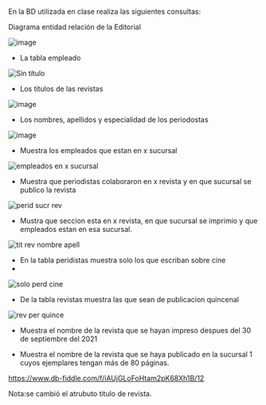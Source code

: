 En la BD utilizada en clase realiza las siguientes consultas:

Diagrama entidad relación de la  Editorial 

![image](https://user-images.githubusercontent.com/104279978/172987416-02593e25-01d7-4302-acd9-618b4b5d8bc1.png)



* La tabla empleado

![Sin título](https://user-images.githubusercontent.com/104279978/172028242-7f47e379-8fd5-4064-99dc-0af903644151.jpg)

* Los titulos de las revistas

![image](https://user-images.githubusercontent.com/104279978/172028325-842ea239-c864-49b5-ad51-c7b37a538afa.png)


* Los nombres, apellidos y especialidad de los periodostas

![image](https://user-images.githubusercontent.com/104279978/172028416-2aa8c059-8d39-49e7-8dab-96a27eafffc0.png)


* Muestra los empleados que estan en x sucursal

![empleados en x sucursal ](https://user-images.githubusercontent.com/104279978/172897595-6ce8c8c6-4d79-400e-bbbc-d9634f78afa0.png)



* Muestra que periodistas colaboraron en x revista y en que sucursal se publico la revista


![perid sucr rev](https://user-images.githubusercontent.com/104279978/173125577-0b1aa9b5-2b1e-42bc-8243-f1e13cec0f69.png)



* Mustra que seccion esta en x revista, en que sucursal se imprimio y que empleados estan en esa sucursal.

![tit rev nombre apell](https://user-images.githubusercontent.com/104279978/173126981-dc208355-85ff-4287-947b-ba92758af96a.png)





* En la tabla peridistas muestra solo los que escriban sobre cine
* 

![solo perd cine ](https://user-images.githubusercontent.com/104279978/173127510-c48ab486-5cc5-4b3a-b78c-c7c5f8858015.png)





* De la tabla revistas muestra las que sean de publicacion quincenal


![rev per quince](https://user-images.githubusercontent.com/104279978/173128141-a267859e-b7d7-4b69-90ba-1f0537c9424a.png)






* Muestra el nombre de la revista que se hayan impreso despues del 30 de septiembre del 2021





* Muestra el nombre de la revista que se haya publicado en la sucursal 1 cuyos ejemplares tengan más de 80 páginas.





https://www.db-fiddle.com/f/iAUjGLoFoHtam2pK68Xh1B/12

Nota:se cambió el atrubuto titulo de revista.

